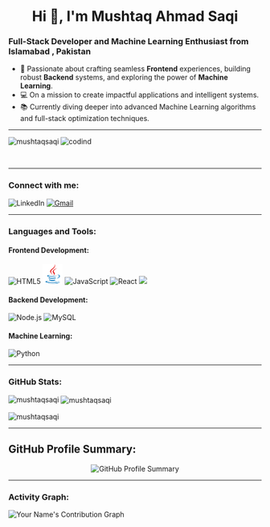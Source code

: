<h1 align="center">Hi 👋, I'm Mushtaq Ahmad Saqi</h1>

### Full-Stack Developer and Machine Learning Enthusiast from Islamabad , Pakistan

- 🌟 Passionate about crafting seamless **Frontend** experiences, building robust **Backend** systems, and exploring the power of **Machine Learning**.
- 💻 On a mission to create impactful applications and intelligent systems.
- 📚 Currently diving deeper into advanced Machine Learning algorithms and full-stack optimization techniques.
  


---
<img align="right" alt="codind" width="400" src="https://github.com/user-attachments/assets/cca2800a-422d-4a7e-bb8a-fbc138615e45 ">


<p align="left"> <img src="https://komarev.com/ghpvc/?username=mushtaqsaqi&label=Profile%20views&color=0e75b6&style=flat" alt="mushtaqsaqi" /> </p>


<p align="left"> <a href="https://twitter.com/" target="blank"><img src="https://img.shields.io/twitter/follow/?logo=twitter&style=for-the-badge" alt="" /></a> </p>

---


<h3 align="left">Connect with me:</h3>
<p align="left" 
  <a href="https://www.linkedin.com/in/mushtaqahmad12/"><img src="https://img.shields.io/badge/LinkedIn-0077B5?style=for-the-badge&logo=linkedin&logoColor=white" alt="LinkedIn"></a>
  <a href="mailto:your-email@gmail.com"><img src="https://img.shields.io/badge/Gmail-D14836?style=for-the-badge&logo=gmail&logoColor=white" alt="Gmail"></a>

</p>

---

### Languages and Tools:
#### Frontend Development:
<p>
  <img src="https://img.shields.io/badge/HTML5-E34F26?style=flat-square&logo=html5&logoColor=white" alt="HTML5">
  <img src="https://raw.githubusercontent.com/devicons/devicon/master/icons/java/java-original.svg" alt="java" width="40" height="40"/>
  <img src="https://img.shields.io/badge/JavaScript-F7DF1E?style=flat-square&logo=javascript&logoColor=black" alt="JavaScript">
  <img src="https://img.shields.io/badge/React-61DAFB?style=flat-square&logo=react&logoColor=black" alt="React">
  <img src="https://img.shields.io/badge/-CSS3-1572B6?style=flat-square&logo=css3">
<!--   <img src="https://tse1.mm.bing.net/th/id/OIP.dlN3XoOEiJxtzCtbKUBNAQHaE8?r=0&rs=1&pid=ImgDetMain&o=7&rm=3" alt="CSS style= height: 67> -->

</p>

#### Backend Development:
<p>
  <img src="https://img.shields.io/badge/Node.js-339933?style=flat-square&logo=node.js&logoColor=white" alt="Node.js">
  <img src="https://img.shields.io/badge/MySQL-4479A1?style=flat-square&logo=mysql&logoColor=white" alt="MySQL">
</p>

#### Machine Learning:
<p>
  <img src="https://img.shields.io/badge/Python-3776AB?style=flat-square&logo=python&logoColor=white" alt="Python">
</p>


---


### GitHub Stats:
<p><img align="left" src="https://github-readme-stats.vercel.app/api/top-langs?username=mushtaqsaqi&show_icons=true&locale=en&layout=compact" alt="mushtaqsaqi" /></p>

<p>&nbsp;<img align="center" src="https://github-readme-stats.vercel.app/api?username=mushtaqsaqi&show_icons=true&locale=en" alt="mushtaqsaqi" /></p>

<p><img align="center" src="https://github-readme-streak-stats.herokuapp.com/?user=mushtaqsaqi&" alt="mushtaqsaqi" /></p>



---



## GitHub Profile Summary:
<p align="center">
  <img src="https://github-profile-summary-cards.vercel.app/api/cards/profile-details?username=mushtaqsaqi&theme=vue" alt="GitHub Profile Summary" />
</p>

---


### Activity Graph:
![Your Name's Contribution Graph](https://github-readme-activity-graph.vercel.app/graph?username=mushtaqsaqi&theme=react-dark)
